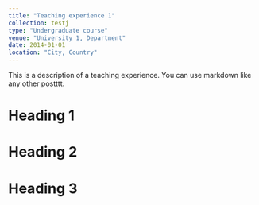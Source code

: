```yaml
---
title: "Teaching experience 1"
collection: testj
type: "Undergraduate course"
venue: "University 1, Department"
date: 2014-01-01
location: "City, Country"
---
```


This is a description of a teaching experience. You can use markdown like any other postttt.

Heading 1
======

Heading 2
======

Heading 3
======